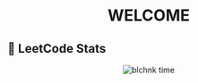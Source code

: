 <h1 align="center">WELCOME</h1> 

## 🥇 LeetCode Stats

<p align="center">
  <img alt="blchnk time"
  src="https://leetcard.jacoblin.cool/blchnk?theme=dark&font=Source%20Code%20Prol"
  > 
</p>